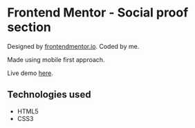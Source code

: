 # Frontend Mentor - Social proof section

Designed by [frontendmentor.io](https://www.frontendmentor.io). Coded by me.

Made using mobile first approach.

Live demo [here](https://agitated-mclean-872393.netlify.app/).

## Technologies used

- HTML5
- CSS3
